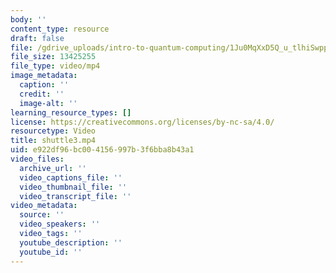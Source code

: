 ```yaml
---
body: ''
content_type: resource
draft: false
file: /gdrive_uploads/intro-to-quantum-computing/1Ju0MqXxD5Q_u_tlhiSwpp2o_R9Zyf1ai/shuttle3.mp4
file_size: 13425255
file_type: video/mp4
image_metadata:
  caption: ''
  credit: ''
  image-alt: ''
learning_resource_types: []
license: https://creativecommons.org/licenses/by-nc-sa/4.0/
resourcetype: Video
title: shuttle3.mp4
uid: e922df96-bc00-4156-997b-3f6bba8b43a1
video_files:
  archive_url: ''
  video_captions_file: ''
  video_thumbnail_file: ''
  video_transcript_file: ''
video_metadata:
  source: ''
  video_speakers: ''
  video_tags: ''
  youtube_description: ''
  youtube_id: ''
---
```


